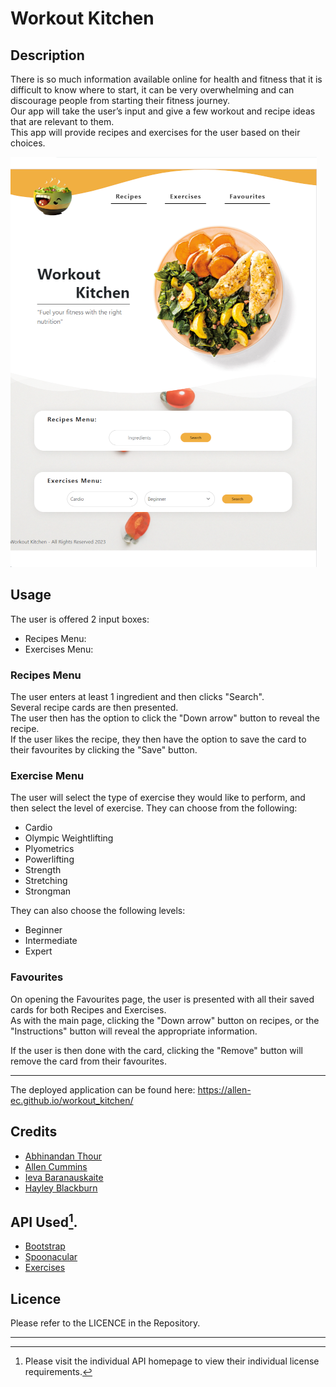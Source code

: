 # Workout Kitchen

## Description

There is so much information available online for health and fitness that it is difficult to know where to start, it can be very overwhelming and can discourage people from starting their fitness journey.  
Our app will take the user’s input and give a few workout and recipe ideas that are relevant to them.  
This app will provide recipes and exercises for the user based on their choices.

![demo](./assets/images/screenshot.png)

## Usage

The user is offered 2 input boxes:
* Recipes Menu:
* Exercises Menu:

### Recipes Menu
The user enters at least 1 ingredient and then clicks "Search".  
Several recipe cards are then presented.  
The user then has the option to click the "Down arrow" button to reveal the recipe.  
If the user likes the recipe, they then have the option to save the card to their favourites by clicking the "Save" button.

### Exercise Menu
The user will select the type of exercise they would like to perform, and then select the level of exercise.
They can choose from the following:
* Cardio
* Olympic Weightlifting
* Plyometrics
* Powerlifting
* Strength
* Stretching
* Strongman

They can also choose the following levels:
* Beginner
* Intermediate
* Expert

### Favourites
On opening the Favourites page, the user is presented with all their saved cards for both Recipes and Exercises.  
As with the main page, clicking the "Down arrow" button on recipes, or the "Instructions" button will reveal the appropriate information.

If the user is then done with the card, clicking the "Remove" button will remove the card from their favourites.

***

The deployed application can be found here: https://allen-ec.github.io/workout_kitchen/

## Credits

* [Abhinandan Thour](https://github.com/Bh00fie)  
* [Allen Cummins](https://github.com/Allen-EC)  
* [Ieva Baranauskaite](https://github.com/1Eva1987)  
* [Hayley Blackburn](https://github.com/codenamehaylz)  

## API Used[^1].

* [Bootstrap](https://getbootstrap.com)
* [Spoonacular](https://spoonacular.com/food-api)
* [Exercises](https://api-ninjas.com/api/exercises)

[^1]:Please visit the individual API homepage to view their individual license requirements.
## Licence

Please refer to the LICENCE in the Repository.

---


